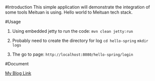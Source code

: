 #Introduction
This simple application will demonstrate the integration of some tools Meituan is using. Hello world to Meituan tech stack.

#Usage

1. Using embedded jetty to run the code:
`mvn clean jetty:run`

2. Probably need to create the directory for log
`cd hello-spring`
`mkdir logs`

2. The go to page:
`http://localhost:8080/hello-spring/login`

#Document

[My Blog Link](http://wiki.sankuai.com/pages/viewpage.action?pageId=189475129)

